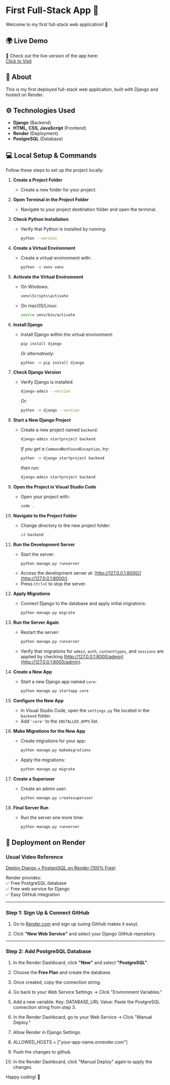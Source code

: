 # First Full-Stack App 🎉

Welcome to my first full-stack web application! 🚀  

## 🌍 Live Demo  
🔗 Check out the live version of the app here:  
[Click to Visit](https://firstfullstackapp-myta.onrender.com/)

## 📖 About  
This is my first deployed full-stack web application, built with Django and hosted on Render.  

## ⚙️ Technologies Used  
- **Django** (Backend)  
- **HTML, CSS, JavaScript** (Frontend)  
- **Render** (Deployment)  
- **PostgreSQL** (Database)

## 💻 Local Setup & Commands

Follow these steps to set up the project locally:

1. **Create a Project Folder**  
   - Create a new folder for your project.

2. **Open Terminal in the Project Folder**  
   - Navigate to your project destination folder and open the terminal.

3. **Check Python Installation**  
   - Verify that Python is installed by running:
     ```bash
     python --version
     ```

4. **Create a Virtual Environment**  
   - Create a virtual environment with:
     ```bash
     python -m venv venv
     ```

5. **Activate the Virtual Environment**  
   - On Windows:
     ```bash
     venv\Scripts\activate
     ```
   - On macOS/Linux:
     ```bash
     source venv/bin/activate
     ```

6. **Install Django**  
   - Install Django within the virtual environment:
     ```bash
     pip install django
     ```
     *Or alternatively:*
     ```bash
     python -m pip install django
     ```

7. **Check Django Version**  
   - Verify Django is installed:
     ```bash
     django-admin --version
     ```
     *Or:*
     ```bash
     python -m django --version
     ```

8. **Start a New Django Project**  
   - Create a new project named `backend`:
     ```bash
     django-admin startproject backend
     ```
     *If you get a `CommandNotFoundException`, try:*
     ```bash
     python -m django startproject backend
     ```
     *then run:*
     ```bash
     django-admin startproject backend
     ```

9. **Open the Project in Visual Studio Code**  
   - Open your project with:
     ```bash
     code .
     ```

10. **Navigate to the Project Folder**  
    - Change directory to the new project folder:
      ```bash
      cd backend
      ```

11. **Run the Development Server**  
    - Start the server:
      ```bash
      python manage.py runserver
      ```
    - Access the development server at: [http://127.0.0.1:8000/](http://127.0.0.1:8000/)  
    - Press `Ctrl+C` to stop the server.

12. **Apply Migrations**  
    - Connect Django to the database and apply initial migrations:
      ```bash
      python manage.py migrate
      ```

13. **Run the Server Again**  
    - Restart the server:
      ```bash
      python manage.py runserver
      ```
    - Verify that migrations for `admin`, `auth`, `contenttypes`, and `sessions` are applied by checking [http://127.0.0.1:8000/admin](http://127.0.0.1:8000/admin).

14. **Create a New App**  
    - Start a new Django app named `core`:
      ```bash
      python manage.py startapp core
      ```

15. **Configure the New App**  
    - In Visual Studio Code, open the `settings.py` file located in the `backend` folder.
    - Add `'core'` to the `INSTALLED_APPS` list.

16. **Make Migrations for the New App**  
    - Create migrations for your app:
      ```bash
      python manage.py makemigrations
      ```
    - Apply the migrations:
      ```bash
      python manage.py migrate
      ```

17. **Create a Superuser**  
    - Create an admin user:
      ```bash
      python manage.py createsuperuser
      ```

18. **Final Server Run**  
    - Run the server one more time:
      ```bash
      python manage.py runserver
      ```

## 🚀 Deployment on Render

### Usual Video Reference  
[Deploy Django + PostgreSQL on Render (100% Free)](https://www.youtube.com/watch?v=wczWm8j4v9w&t=522s)

Render provides:  
✅ Free PostgreSQL database  
✅ Free web service for Django  
✅ Easy GitHub integration

---

### Step 1: Sign Up & Connect GitHub

1. Go to [Render.com](https://render.com) and sign up (using GitHub makes it easy).

2. Click **"New Web Service"** and select your Django GitHub repository.

---

### Step 2: Add PostgreSQL Database

1. In the Render Dashboard, click **"New"** and select **"PostgreSQL"**.

2. Choose the **Free Plan** and create the database.

3. Once created, copy the connection string.

4. Go back to your Web Service Settings → Click "Environment Variables."
5. Add a new variable:
Key: DATABASE_URL
Value: Paste the PostgreSQL connection string from step 3.
6. In the Render Dashboard, go to your Web Service → Click "Manual Deploy."
7. Allow Render in Django Settings. 
8. ALLOWED_HOSTS = ["your-app-name.onrender.com"]
9. Push the changes to github.
10. In the Render Dashboard, click "Manual Deploy" again to apply the changes.


Happy coding! 🚀
